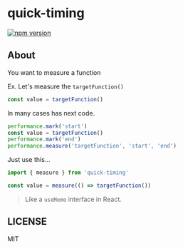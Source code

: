 # quick-timing

[![npm version](https://badge.fury.io/js/quick-timing.svg)](https://badge.fury.io/js/quick-timing)

## About

You want to measure a function

Ex. Let's measure the `targetFunction()`

```javascript
const value = targetFunction()
```

In many cases has next code.

```javascript
performance.mark('start')
const value = targetFunction()
performance.mark('end')
performance.measure('targetFunction', 'start', 'end')
```

Just use this...

```javascript
import { measure } from 'quick-timing'

const value = measure(() => targetFunction())
```

> Like a `useMemo` interface in React.

## LICENSE

MIT

